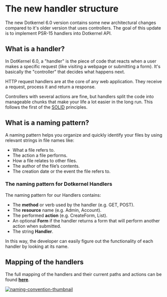 # The new handler structure

The new Dotkernel 6.0 version contains some new architectural changes compared to it's older version that uses controllers.
The goal of this update is to implement PSR-15 handlers into Dotkernel API.

## What is a handler?

In DotKernel 6.0, a "handler" is the piece of code that reacts when a user makes a specific request (like visiting a webpage or submitting a form).
It's basically the "controller" that decides what happens next.

HTTP request handlers are at the core of any web application.
They receive a request, process it and return a response.

Controllers with several actions are fine, but handlers split the code into manageable chunks that make your life a lot easier in the long run.
This follows the first of the [SOLID](https://www.digitalocean.com/community/conceptual-articles/s-o-l-i-d-the-first-five-principles-of-object-oriented-design) principles.

## What is a naming pattern?

A naming pattern helps you organize and quickly identify your files by using relevant strings in file names like:

* What a file refers to.
* The action a file performs.
* How a file relates to other files.
* The author of the file’s contents.
* The creation date or the event the file refers to.

### The naming pattern for Dotkernel Handlers

The naming pattern for our Handlers contains:

* The **method** or verb used by the handler (e.g. GET, POST).
* The **resource** name (e.g. Admin, Account).
* The performed **action** (e.g. CreateForm, List).
* An optional **Form** if the handler returns a form that will perform another action when submitted.
* The string **Handler**.

In this way, the developer can easily figure out the functionality of each handler by looking at its name.

## Mapping of the handlers

The full mapping of the handlers and their current paths and actions can be found [**here**](https://docs.dotkernel.org/img/api/v6/naming-convention.png).

[![naming-convention-thumbnail](https://docs.dotkernel.org/img/api/v6/naming-convention-thumbnail.png)](https://docs.dotkernel.org/img/api/v6/naming-convention.png)
